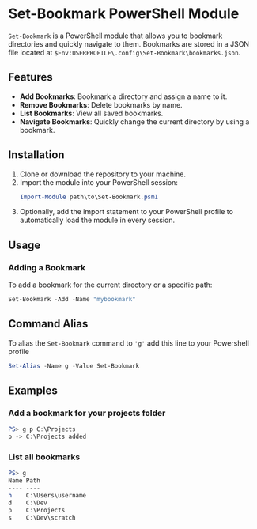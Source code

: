 # Set-Bookmark PowerShell Module

`Set-Bookmark` is a PowerShell module that allows you to bookmark directories and quickly navigate to them. Bookmarks are stored in a JSON file located at `$Env:USERPROFILE\.config\Set-Bookmark\bookmarks.json`.

## Features

- **Add Bookmarks**: Bookmark a directory and assign a name to it.
- **Remove Bookmarks**: Delete bookmarks by name.
- **List Bookmarks**: View all saved bookmarks.
- **Navigate Bookmarks**: Quickly change the current directory by using a bookmark.

## Installation

1. Clone or download the repository to your machine.
2. Import the module into your PowerShell session:
    ```powershell
    Import-Module path\to\Set-Bookmark.psm1
    ```
3. Optionally, add the import statement to your PowerShell profile to automatically load the module in every session.

## Usage

### Adding a Bookmark

To add a bookmark for the current directory or a specific path:

```powershell
Set-Bookmark -Add -Name "mybookmark"
```

## Command Alias
To alias the `Set-Bookmark` command to `'g'` add this line to your Powershell profile

```powershell
Set-Alias -Name g -Value Set-Bookmark
```

## Examples

### Add a bookmark for your projects folder
```powershell
PS> g p C:\Projects
p -> C:\Projects added
```


### List all bookmarks
```powershell
PS> g
Name Path
---- ----
h    C:\Users\username
d    C:\Dev
p    C:\Projects
s    C:\Dev\scratch
```